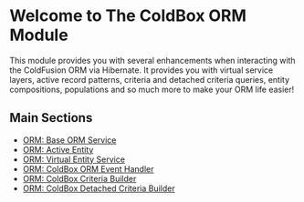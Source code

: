 # Welcome to The ColdBox ORM Module

This module provides you with several enhancements when interacting with the
ColdFusion ORM via Hibernate.  It provides you with virtual service layers,
active record patterns, criteria and detached criteria queries, entity compositions, populations and so much more to make your ORM life easier!

## Main Sections

* [ORM: Base ORM Service](https://github.com/ColdBox/cbox-cborm/wiki/Base-ORM-Service)
* [ORM: Active Entity](https://github.com/ColdBox/cbox-cborm/wiki/Active-Entity)
* [ORM: Virtual Entity Service](https://github.com/ColdBox/cbox-cborm/wiki/Virtual-Entity-Service)
* [ORM: ColdBox ORM Event Handler](https://github.com/ColdBox/cbox-cborm/wiki/ColdBox-ORM-Event-Handler)
* [ORM: ColdBox Criteria Builder](https://github.com/ColdBox/cbox-cborm/wiki/ColdBox-Criteria-Builder)
* [ORM: ColdBox Detached Criteria Builder](https://github.com/ColdBox/cbox-cborm/wiki/ColdBox-Detached-Criteria-Builder)

